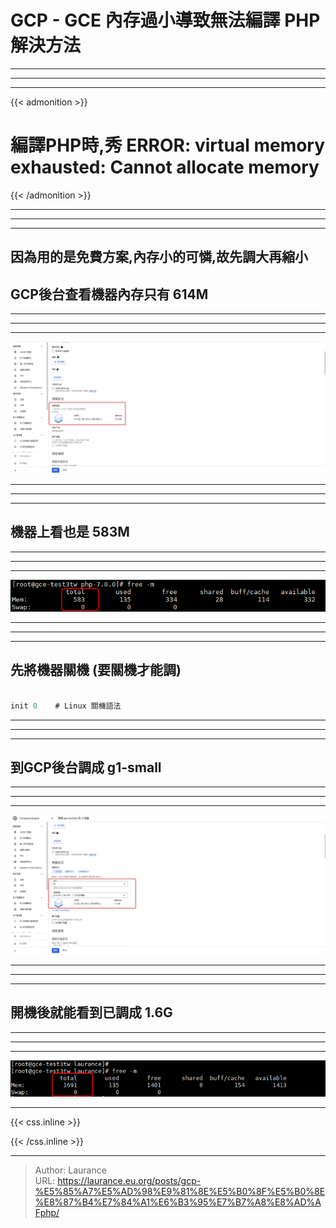 # GCP - GCE 內存過小導致無法編譯 PHP 解決方法


***
***
***

{{< admonition >}}

# 編譯PHP時,秀 ERROR: virtual memory exhausted: Cannot allocate memory

{{< /admonition >}}

***
***
***

## 因為用的是免費方案,內存小的可憐,故先調大再縮小

## GCP後台查看機器內存只有 614M

***
***
***

   ![](001.png)

***
***
***
   
## 機器上看也是 583M

***
***
***

   ![](002.png)

***
***
***
   
## 先將機器關機 (要關機才能調)

```sql

init 0    # Linux 關機語法

```

***
***
***
    
## 到GCP後台調成 g1-small

***
***
***

   ![](003.png)

***
***
***
   
## 開機後就能看到已調成 1.6G

***
***
***

   ![](004.png)
   
   
***

{{< css.inline >}}
<style>
.emojify {
	font-family: Apple Color Emoji, Segoe UI Emoji, NotoColorEmoji, Segoe UI Symbol, Android Emoji, EmojiSymbols;
	font-size: 2rem;
	vertical-align: middle;
}
@media screen and (max-width:650px) {
  .nowrap {
    display: block;
    margin: 25px 0;
  }
}
</style>
{{< /css.inline >}}


---

> Author: Laurance  
> URL: https://laurance.eu.org/posts/gcp-%E5%85%A7%E5%AD%98%E9%81%8E%E5%B0%8F%E5%B0%8E%E8%87%B4%E7%84%A1%E6%B3%95%E7%B7%A8%E8%AD%AFphp/  

